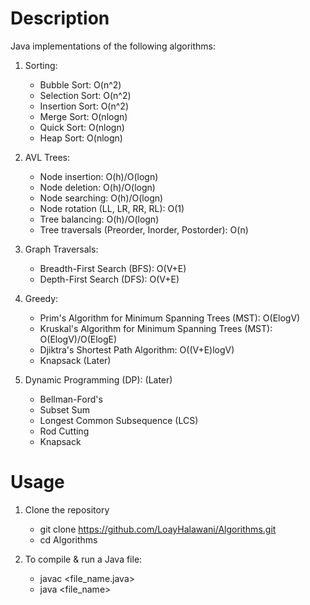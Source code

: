 # Description

Java implementations of the following algorithms:

1. Sorting:
	- Bubble Sort: O(n^2)
	- Selection Sort: O(n^2)
	- Insertion Sort: O(n^2)
	- Merge Sort: O(nlogn)
	- Quick Sort: O(nlogn)
	- Heap Sort: O(nlogn)

2. AVL Trees:
	- Node insertion: O(h)/O(logn)
	- Node deletion: O(h)/O(logn)
	- Node searching: O(h)/O(logn)
	- Node rotation (LL, LR, RR, RL): O(1)
	- Tree balancing: O(h)/O(logn)
	- Tree traversals (Preorder, Inorder, Postorder): O(n)

3. Graph Traversals:
	- Breadth-First Search (BFS): O(V+E)
	- Depth-First Search (DFS): O(V+E)

4. Greedy:
	- Prim's Algorithm for Minimum Spanning Trees (MST): O(ElogV)
	- Kruskal's Algorithm for Minimum Spanning Trees (MST): O(ElogV)/O(ElogE)
	- Djiktra's Shortest Path Algorithm: O((V+E)logV)
	- Knapsack (Later)

5. Dynamic Programming (DP): (Later)
	- Bellman-Ford's
	- Subset Sum
	- Longest Common Subsequence (LCS)
	- Rod Cutting
	- Knapsack

# Usage

1. Clone the repository
	- git clone https://github.com/LoayHalawani/Algorithms.git
	- cd Algorithms

2. To compile & run a Java file:
	- javac <file_name.java>
	- java <file_name>

